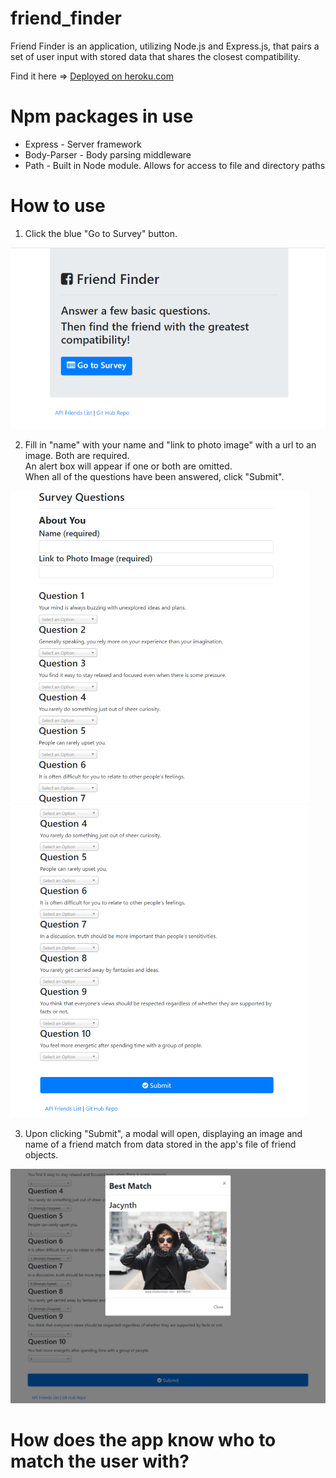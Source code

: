 # friend_finder
Friend Finder is an application, utilizing Node.js and Express.js, that pairs a set of user input with stored data that shares the closest compatibility.

Find it here => [Deployed on heroku.com](https://calm-dusk-90430.herokuapp.com/)

# Npm packages in use
* Express - Server framework
* Body-Parser - Body parsing middleware
* Path - Built in Node module. Allows for access to file and directory paths

# How to use

1. Click the blue "Go to Survey" button.

![Friend Finder Home Page](/images/FriendFinderHomePage.png)

2. Fill in "name" with your name and "link to photo image" with a url to an image. Both are required.   
   An alert box will appear if one or both are omitted.  
   When all of the questions have been answered, click "Submit".
   
![Friend Finder Questions](/images/FriendFinderQuestions1.png) ![Friend Finder More Questions](/images/FriendFinderQuestions2.png)

3. Upon clicking "Submit", a modal will open, displaying an image and name of a friend match from data stored in the app's file of friend objects.

![Friend Finder Match](/images/FriendFinderMatch.png)

# How does the app know who to match the user with?





